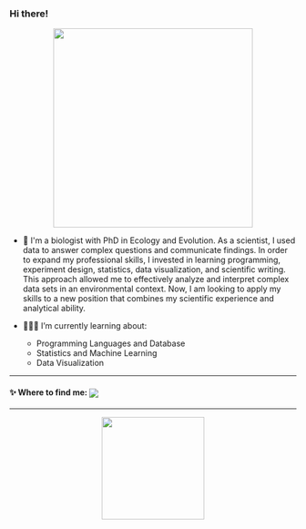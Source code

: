 ### Hi there!

<p align="center">
  <img src="https://super.abril.com.br/wp-content/uploads/2016/09/super_imggato_digitando_0.gif" width="350">
</p>

- 🌱 I'm a biologist with PhD in Ecology and Evolution. As a scientist, I used data to answer complex questions and communicate findings. In order to expand my professional skills, I invested in learning programming, experiment design, statistics, data visualization, and scientific writing. This approach allowed me to effectively analyze and interpret complex data sets in an environmental context. Now, I am looking to apply my skills to a new position that combines my scientific experience and analytical ability.
- 👩🏻‍💻 I’m currently learning about:

    - Programming Languages and Database
    - Statistics and Machine Learning
    - Data Visualization


***
#### ✨ Where to find me: <a href="https://www.linkedin.com/in/lidiane-cordeiro-de-almeida/" target="_blank"><img align="center" src="https://img.shields.io/badge/-LinkedIn-%230077B5?style=for-the-badge&logo=linkedin&logoColor=white" target="_blank"/> 
</a> 

***

        
<p align="center">
<a href="https://github.com/LidAlmeida">
  <img height="180em" src="https://github-readme-stats-eight-theta.vercel.app/api/top-langs/?username=LidAlmeida&layout=compact&langs_count=8&theme=algolia"/>
</a>
</p>
            
 
  
 
  
